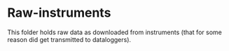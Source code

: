# Raw-instruments

This folder holds raw data as downloaded from instruments (that for some reason did get transmitted to dataloggers).
